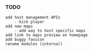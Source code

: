 ### TODO
    add host management APIs
        - kick player
    add new maps
        - add way to host specific maps
    add link to maps preview on homepage
    add buggy favicon
    rename modules (internal)
